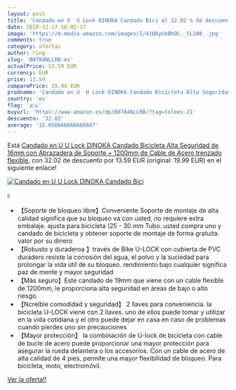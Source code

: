 ```yaml
---
layout: post
title: 'Candado en U  U Lock DINOKA Candado Bici al 32.02 % de descuento'
date: 2020-12-17 18:02:17
image: 'https://m.media-amazon.com/images/I/41Q8yUoBhOL._SL200_.jpg'
comments: true
category: ofertas
author: ring
slug: 'B0784NLLRB-es'
actualPrice: 13.59 EUR
currency: EUR
price: 13.59
comparePrice: 19.99 EUR
prodname: 'Candado en U  U Lock DINOKA Candado Bicicleta Alta Seguridad de 16mm con Abrazadera de Soporte + 1200mm de Cable de Acero trenzado flexible.'
country: 'es'
flag: '🇪🇸'
buyurl: 'https://www.amazon.es/dp/B0784NLLRB/?tag=tolees-21'
descuento: '32.02'
average: '15.056666666666667'
---
```


Está [Candado en U  U Lock DINOKA Candado Bicicleta Alta Seguridad de 16mm con Abrazadera de Soporte + 1200mm de Cable de Acero trenzado flexible.](https://www.amazon.es/dp/B0784NLLRB/?tag=tolees-21) con 32.02 de descuento por 13.59 EUR (original: 19.99 EUR) en el siguiente enlace!

[![Candado en U  U Lock DINOKA Candado Bici](https://m.media-amazon.com/images/I/41Q8yUoBhOL._SL200_.jpg)](https://www.amazon.es/dp/B0784NLLRB/?tag=tolees-21)

ℹ️:

- 【Soporte de bloqueo libre】Conveniente Soporte de montaje de alta calidad significa que su bloqueo va con usted, no requiere extra embalaje. ajusta para bicicleta (25 - 30 mm Tubo. usted compra uno y candado de bicicleta y obtener soporte de montaje de forma gratuita. valor por su dinero
- 【Robusto y duraderoa 】través de Bike U-LOCK con cubierta de PVC duradero resiste la corrosión del agua, el polvo y la suciedad para prolongar la vida útil de su bloqueo. rendimiento bajo cualquier significa paz de mente y mayor seguridad
- 【Más seguro】Este candado de 19mm que viene con un cable flexible de 1200mm, le proporciona alta seguridad en áreas de bajo o alto riesgo.
- 【Ncreíble comodidad y seguridad】 2 llaves para conveniencia. la bicicleta U-LOCK viene con 2 llaves. uno de ellos puede tomar y utilizar en la vida cotidiana y el otro puede dejar en casa en caso de problemas cuando pierdes uno sin precauciones
- 【Mayor protección】 la combinación de U-lock de bicicleta con cable de bucle de acero puede proporcionar una mayor protección para asegurar la rueda delantera o los accesorios. Con un cable de acero de alta calidad de 4 pies, permite una mayor flexibilidad de bloqueo. Para bicicleta, moto, electromóvil.

[Ver la oferta!!](https://www.amazon.es/dp/B0784NLLRB/?tag=tolees-21)
